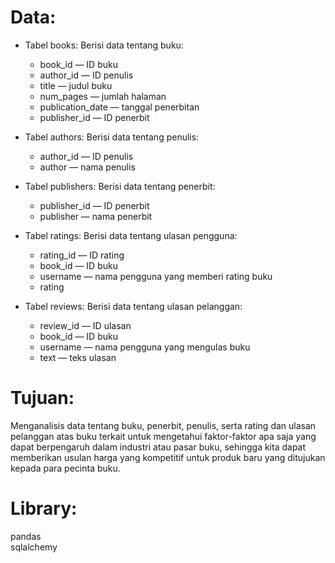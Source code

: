# Data:
- Tabel books: Berisi data tentang buku:

    - book_id — ID buku
    - author_id — ID penulis
    - title — judul buku
    - num_pages — jumlah halaman
    - publication_date — tanggal penerbitan
    - publisher_id — ID penerbit
- Tabel authors: Berisi data tentang penulis:

    - author_id — ID penulis
    - author — nama penulis
- Tabel publishers: Berisi data tentang penerbit:

    - publisher_id — ID penerbit
    - publisher — nama penerbit
- Tabel ratings: Berisi data tentang ulasan pengguna:

    - rating_id — ID rating
    - book_id — ID buku
    - username — nama pengguna yang memberi rating buku
    - rating
- Tabel reviews: Berisi data tentang ulasan pelanggan:

    - review_id — ID ulasan
    - book_id — ID buku
    - username — nama pengguna yang mengulas buku
    - text — teks ulasan

# Tujuan:
Menganalisis data tentang buku, penerbit, penulis, serta rating dan ulasan pelanggan atas buku terkait untuk mengetahui faktor-faktor apa saja yang dapat berpengaruh dalam industri atau pasar buku, sehingga kita dapat memberikan usulan harga yang kompetitif untuk produk baru yang ditujukan kepada para pecinta buku.

# Library:
pandas\
sqlalchemy
